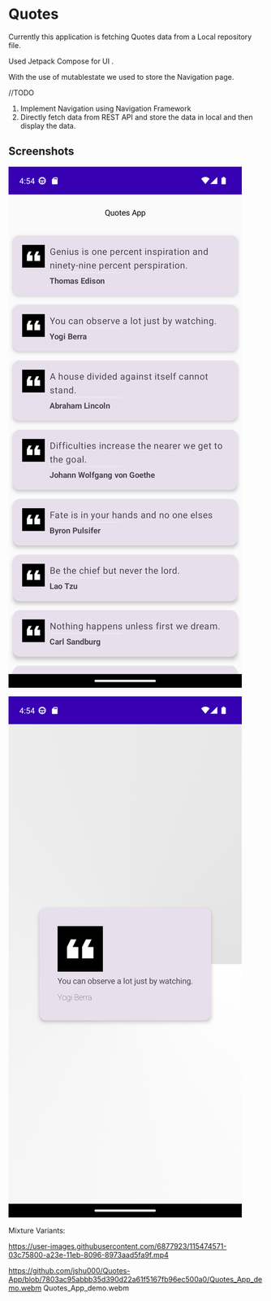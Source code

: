 
# Quotes

Currently this application is fetching Quotes data from a Local repository file.

Used Jetpack Compose for UI .

With the use of mutablestate we used to store the Navigation page.

//TODO
1. Implement Navigation using Navigation Framework
2. Directly fetch data from REST API and store the data in local and then display the data.





## Screenshots

![App Screenshot](QuoteList.png)

![App Screenshot](QuoteDetail.png)

Mixture Variants:

https://user-images.githubusercontent.com/6877923/115474571-03c75800-a23e-11eb-8096-8973aad5fa9f.mp4

https://github.com/jshu000/Quotes-App/blob/7803ac95abbb35d390d22a61f5167fb96ec500a0/Quotes_App_demo.webm
Quotes_App_demo.webm



